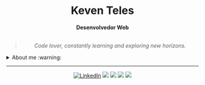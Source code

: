 <h1 align="center"> Keven Teles </h1>

    
<div align="center">
<b>Desenvolvedor Web </b>
<br>
<br>

<blockquote>
    <p><i>
        Code lover, constantly learning and exploring new horizons.
    </i></p>
</blockquote>
</div>

<details closed>
<summary>About me :warning:</summary> 	

---


<div align="right" style="margin:auto">
     <a href="https://github.com/kirielss">
        <img width="350em" src="https://github-readme-stats.vercel.app/api/top-langs/?username=KevenDev&hide=html&langs_count=6&hide_border=true&layout=compact&show_icons=true&line_height=27&theme=highcontrast&custom_title=My%20favorite%20languages"
       alt="Most used languages" align="right">
    </a>
</div>


Hello there!! I am Keven [**"KevenDev"**](#)
I am a front-end developer with a great passion for the world of technology and programming. Currently, I am studying Information Systems, a degree that allows me to further improve my software development skills.

My experience with languages such as JavaScript, React, TypeScript,Bootsrap and Tailwind makes me a highly qualified professional capable of creating elegant and modern user interfaces. In addition, I am always looking to improve my skills, staying up-to-date with market trends and new technologies.
    
<div align="right" style="margin:auto">
    <a href="https://github.com/KevenDev">
        <img width="350em" src="https://github-readme-stats.vercel.app/api?username=KevenDev&theme=highcontrast&show_icons=true&hide_border=true&layout=compact&custom_title=My%20Github%20Stats" alt="Github stats" align="right" />
    </a>
</div>
 
But I am not satisfied with just developing the front-end. My goal is to become a full-stack developer, with the ability to work in all layers of an application. To achieve this goal, I am constantly improving myself in other areas such as back-end, databases, and other related technologies.

With my passion for programming and my determination to learn, I have a bright future ahead as a software developer. 
    
</details>

---

<div align="center">


[![LinkedIn](https://img.shields.io/badge/linkedin-%230077B5.svg?style=for-the-badge&logo=linkedin&logoColor=white)](https://www.linkedin.com/in/keventeles/)
<img src='https://img.shields.io/badge/javascript-%23323330.svg?style=for-the-badge&logo=javascript&logoColor=%23F7DF1E' />
<img src='https://img.shields.io/badge/typescript-%23007ACC.svg?style=for-the-badge&logo=typescript&logoColor=white' />
<img src='https://img.shields.io/badge/react-%2320232a.svg?style=for-the-badge&logo=react&logoColor=%2361DAFB' />
<img src='https://img.shields.io/badge/tailwindcss-%2338B2AC.svg?style=for-the-badge&logo=tailwind-css&logoColor=white' />

</div>
